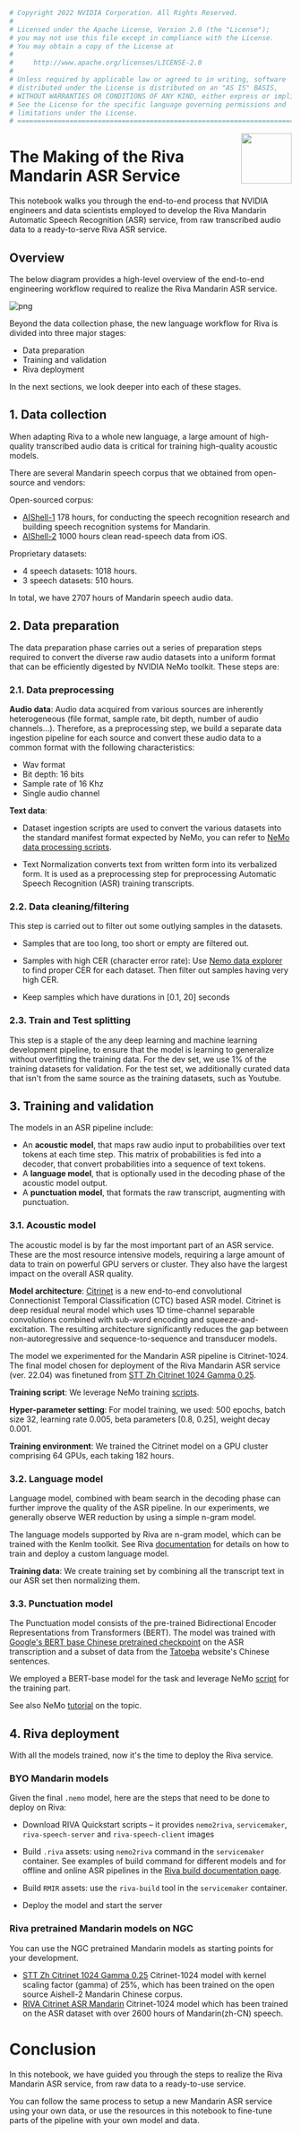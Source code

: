 ```python
# Copyright 2022 NVIDIA Corporation. All Rights Reserved.
#
# Licensed under the Apache License, Version 2.0 (the "License");
# you may not use this file except in compliance with the License.
# You may obtain a copy of the License at
#
#     http://www.apache.org/licenses/LICENSE-2.0
#
# Unless required by applicable law or agreed to in writing, software
# distributed under the License is distributed on an "AS IS" BASIS,
# WITHOUT WARRANTIES OR CONDITIONS OF ANY KIND, either express or implied.
# See the License for the specific language governing permissions and
# limitations under the License.
# ==============================================================================
```

<img src="http://developer.download.nvidia.com/compute/machine-learning/frameworks/nvidia_logo.png" style="width: 90px; float: right;">

# The Making of the Riva Mandarin ASR Service

This notebook walks you through the end-to-end process that NVIDIA engineers and data scientists employed to develop the Riva Mandarin Automatic Speech Recognition (ASR) service, from raw transcribed audio data to a ready-to-serve Riva ASR service.

## Overview

The below diagram provides a high-level overview of the end-to-end engineering workflow required to realize the Riva Mandarin ASR service.

![png](./Mandarin-Riva.png)


Beyond the data collection phase, the new language workflow for Riva is divided into three major stages:
- Data preparation
- Training and validation
- Riva deployment

In the next sections, we look deeper into each of these stages.

## 1. Data collection
When adapting Riva to a whole new language, a large amount of high-quality transcribed audio data is critical for training high-quality acoustic models. 

There are several Mandarin speech corpus that we obtained from open-source and vendors: 

Open-sourced corpus: 
- [AIShell-1](https://arxiv.org/pdf/1709.05522.pdf) 178 hours, for conducting the speech recognition research and building speech recognition systems for Mandarin.
- [AIShell-2](https://arxiv.org/pdf/1808.10583.pdf) 1000 hours clean read-speech data from iOS.

Proprietary datasets: 
- 4 speech datasets: 1018 hours.
- 3 speech datasets: 510 hours.

In total, we have 2707 hours of Mandarin speech audio data.

## 2. Data preparation

The data preparation phase carries out a series of preparation steps required to convert the diverse raw audio datasets into a uniform format that can be efficiently digested by NVIDIA NeMo toolkit. These steps are:

### 2.1. Data preprocessing

**Audio data**: Audio data acquired from various sources are inherently heterogeneous (file format, sample rate, bit depth, number of audio channels...). Therefore, as a preprocessing step, we build a separate data ingestion pipeline for each source and convert these audio data to a common format with the following characteristics:
- Wav format
- Bit depth: 16 bits
- Sample rate of 16 Khz
- Single audio channel

**Text data**: 

- Dataset ingestion scripts are used to convert the various datasets into the standard manifest format expected by NeMo, you can refer to [NeMo data processing scripts](https://github.com/NVIDIA/NeMo/tree/main/scripts/dataset_processing).

- Text Normalization converts text from written form into its verbalized form. It is used as a preprocessing step for preprocessing Automatic Speech Recognition (ASR) training transcripts.

### 2.2. Data cleaning/filtering

This step is carried out to filter out some outlying samples in the datasets. 

- Samples that are too long, too short or empty are filtered out.

- Samples with high CER (character error rate): Use [Nemo data explorer](https://github.com/NVIDIA/NeMo/tree/main/tools/speech_data_explorer) to find proper CER for each dataset. Then filter out samples having very high CER.

- Keep samples which have durations in [0.1, 20] seconds


### 2.3. Train and Test splitting
This step is a staple of the any deep learning and machine learning development pipeline, to ensure that the model is learning to generalize without overfitting the training data. For the dev set, we use 1% of the training datasets for validation. For the test set, we additionally curated data that isn't from the same source as the training datasets, such as Youtube.

## 3. Training and validation

The models in an ASR pipeline include:

- An **acoustic model**, that maps raw audio input to probabilities over text tokens at each time step.  This matrix of probabilities is fed into a decoder, that convert probabilities into a sequence of text tokens.
- A **language model**, that is optionally used in the decoding phase of the acoustic model output. 
- A **punctuation model**, that formats the raw transcript, augmenting with punctuation.


### 3.1. Acoustic model

The acoustic model is by far the most important part of an ASR service. These are the most resource intensive models, requiring a large amount of data to train on powerful GPU servers or cluster. They also have the largest impact on the overall ASR quality.

**Model architecture**: [Citrinet](https://arxiv.org/pdf/2104.01721.pdf) is a new end-to-end convolutional Connectionist Temporal Classification (CTC) based ASR model. Citrinet is deep residual neural model which uses 1D time-channel separable convolutions combined with sub-word encoding and squeeze-and-excitation.
The resulting architecture significantly reduces the gap between non-autoregressive and sequence-to-sequence and transducer models.

The model we experimented for the Mandarin ASR pipeline is Citrinet-1024. The final model chosen for deployment of the Riva Mandarin ASR service (ver. 22.04) was finetuned from [STT Zh Citrinet 1024 Gamma 0.25](https://catalog.ngc.nvidia.com/orgs/nvidia/teams/nemo/models/stt_zh_citrinet_1024_gamma_0_25). 

**Training script**: We leverage NeMo training [scripts](https://github.com/NVIDIA/NeMo/blob/v1.0.2/examples/asr/speech_to_text.py). 

**Hyper-parameter setting**: For model training, we used: 500 epochs, batch size 32, learning rate 0.005, beta parameters [0.8, 0.25], weight decay 0.001.

**Training environment**: We trained the Citrinet model on a GPU cluster comprising 64 GPUs, each taking 182 hours.

### 3.2. Language model

Language model, combined with beam search in the decoding phase can further improve the quality of the ASR pipeline. In our experiments, we generally observe WER reduction by using a simple n-gram model. 

The language models supported by Riva are n-gram model, which can be trained with the Kenlm toolkit. See Riva [documentation](https://docs.nvidia.com/deeplearning/riva/user-guide/docs/asr/asr-customizing.html#training-language-models) for details on how to train and deploy a custom language model.

**Training data**: We create training set by combining all the transcript text in our ASR set then normalizing them.

### 3.3. Punctuation model

The Punctuation model consists of the pre-trained Bidirectional Encoder Representations from Transformers (BERT).
The model was trained with [Google's BERT base Chinese pretrained checkpoint](https://storage.googleapis.com/bert_models/2018_11_03/chinese_L-12_H-768_A-12.zip) on the ASR transcription and a subset of data from the [Tatoeba](https://tatoeba.org/en/) website's Chinese sentences.

We employed a BERT-base model for the task and leverage NeMo [script](https://github.com/NVIDIA/NeMo/blob/main/examples/nlp/token_classification/punctuation_capitalization_train_evaluate.py) for the training part. 

See also NeMo [tutorial](https://github.com/NVIDIA/NeMo/blob/main/tutorials/nlp/Punctuation_and_Capitalization.ipynb) on the topic.

## 4. Riva deployment

With all the models trained, now it's the time to deploy the Riva service.

### BYO Mandarin models

Given the final `.nemo` model, here are the steps that need to be done to deploy on Riva:

- Download RIVA Quickstart scripts – it provides `nemo2riva`, `servicemaker`, `riva-speech-server` and `riva-speech-client` images

- Build `.riva` assets: using `nemo2riva` command in the `servicemaker` container. See examples of build command for different models and for offline and online ASR pipelines in the [Riva build documentation page]().

- Build `RMIR` assets: use the `riva-build` tool in the `servicemaker` container.

- Deploy the model and start the server


### Riva pretrained Mandarin models on NGC

You can use the NGC pretrained Mandarin models as starting points for your development.

- [STT Zh Citrinet 1024 Gamma 0.25](https://catalog.ngc.nvidia.com/orgs/nvidia/teams/nemo/models/stt_zh_citrinet_1024_gamma_0_25) Citrinet-1024 model with kernel scaling factor (gamma) of 25%, which has been trained on the open source Aishell-2 Mandarin Chinese corpus. 
- [RIVA Citrinet ASR Mandarin](https://catalog.ngc.nvidia.com/orgs/nvidia/teams/tao/models/speechtotext_zh_cn_citrinet) Citrinet-1024 model which has been trained on the ASR dataset with over 2600 hours of Mandarin(zh-CN) speech. 
    

# Conclusion

In this notebook, we have guided you through the steps to realize the Riva Mandarin ASR service, from raw data to a ready-to-use service. 

You can follow the same process to setup a new Mandarin ASR service using your own data, or use the resources in this notebook to fine-tune parts of the pipeline with your own model and data.
